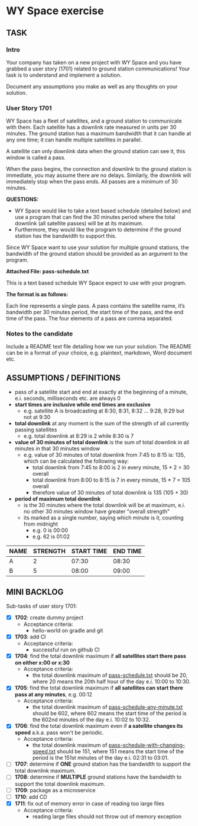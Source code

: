 # WY Space exercise

## TASK

### Intro

Your company has taken on a new project with WY Space and you have grabbed a user story (1701) related to ground station communications! Your task is to understand and implement a solution.

Document any assumptions you make as well as any thoughts on your solution.

### User Story 1701

WY Space has a fleet of satellites, and a ground station to communicate with them. Each satellite has a downlink rate measured in units per 30 minutes. The ground station has a maximum bandwidth that it can handle at any one time; it can handle multiple satellites in parallel.

A satellite can only downlink data when the ground station can see it, this window is called a pass.

When the pass begins, the connection and downlink to the ground station is immediate, you may assume there are no delays. Similarly, the downlink will immediately stop when the pass ends. All passes are a minimum of 30 minutes.

**QUESTIONS:**

- WY Space would like to take a text based schedule (detailed below) and use a program that can find the 30 minutes period where the total downlink (all satellite passes) will be at its maximum.
- Furthermore, they would like the program to determine if the ground station has the bandwidth to support this.

Since WY Space want to use your solution for multiple ground stations, the bandwidth of the ground station should be provided as an argument to the program.

**Attached File: pass-schedule.txt**

This is a text based schedule WY Space expect to use with your program.

**The format is as follows:**

Each line represents a single pass. A pass contains the satellite name, it’s bandwidth per 30 minutes period, the start time of the pass, and the end time of the pass. The four elements of a pass are comma separated.

### Notes to the candidate

Include a README text file detailing how we run your solution. The README can be in a format of your choice, e.g. plaintext, markdown, Word document etc.

## ASSUMPTIONS / DEFINITIONS
- pass of a satellite start and end at exactly at the beginning of a minute, e.i. seconds, milliseconds etc. are always 0
- **start times are inclusive while end times are exclusive**
  - e.g. satellite A is broadcasting at 8:30, 8:31, 8:32 ... 9:28, 9:29 but not at 9:30
- **total downlink** at any moment is the sum of the strength of all currently passing satellites
  - e.g. total downlink at  8:29 is 2 while 8:30 is 7
- **value of 30 minutes of total downlink** is the sum of total downlink in all minutes in that 30 minutes window
  - e.g. value of 30 minutes of total downlink from 7:45 to 8:15 is: 135, which can be calculated the following way:
    - total downlink from 7:45 to 8:00 is 2 in every minute, 15 * 2 = 30 overall
    - total downlink from 8:00 to 8:15 is 7 in every minute, 15 * 7 = 105 overall
    - therefore value of 30 minutes of total downlink is 135 (105 + 30)
- **period of maximum total downlink** 
  - is the 30 minutes where the total downlink will be at maximum, e.i. no other 30 minutes window have greater "overall strength"
  - its marked as a single number, saying which minute is it, counting from midnight
    - e.g. 0 is 00:00
    - e.g. 62 is 01:02


| NAME | STRENGTH | START TIME | END TIME |
|------|----------|------------|----------|
| A    | 2        | 07:30      | 08:30    |
| B    | 5        | 08:00      | 09:00    |

## MINI BACKLOG

Sub-tasks of user story 1701:

- [x] **1702**: create dummy project
  - Acceptance criteria:
    - hello-world on gradle and git
- [X] **1703**: add CI
  - Acceptance criteria:
    - successful run on github CI
- [X] **1704**: find the total downlink maximum if **all satellites start there pass on either x:00 or x:30**
  - Acceptance criteria:
    - the total downlink maximum of [pass-schedule.txt](src/integration/resources/pass-schedule.txt) should be 20, where 20 means the 20th half hour of the day e.i. 10:00 to 10:30.
- [X] **1705**: find the total downlink maximum if **all satellites can start there pass at any minutes**, e.g. 00:12
  - Acceptance criteria:
    - the total downlink maximum of [pass-schedule-any-minute.txt](src/integration/resources/pass-schedule-any-minute.txt) should be 602, where 602 means the start time of the period is the 602nd minutes of the day e.i. 10:02 to 10:32.
- [X] **1706**: find the total downlink maximum even if **a satellite changes its speed** a.k.a. pass won't be periodic.
  - Acceptance criteria:
    - the total downlink maximum of [pass-schedule-with-changing-speed.txt](src/integration/resources/pass-schedule-with-changing-speed.txt) should be 151, where 151 means the start time of the period is the 151st minutes of the day e.i. 02:31 to 03:01.
- [ ] **1707**: determine if **ONE** ground station has the bandwidth to support the total downlink maximum.
- [ ] **1708**: determine if **MULTIPLE** ground stations have the bandwidth to support the total downlink maximum.
- [ ] **1709**: package as a microservice
- [ ] **1710**: add CD
- [X] **1711**: fix out of memory error in case of reading too large files
  - Acceptance criteria:
    - reading large files should not throw out of memory exception
